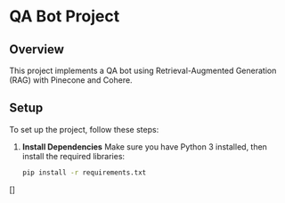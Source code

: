 # QA Bot Project

## Overview
This project implements a QA bot using Retrieval-Augmented Generation (RAG) with Pinecone and Cohere.

## Setup
To set up the project, follow these steps:

1. **Install Dependencies**
   Make sure you have Python 3 installed, then install the required libraries:
   ```bash
   pip install -r requirements.txt

[]